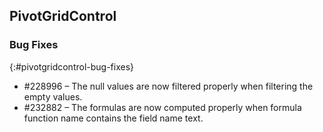 ## PivotGridControl
 
### Bug Fixes
{:#pivotgridcontrol-bug-fixes}

* \#228996 – The null values are now filtered properly when filtering the empty values.
* \#232882 – The formulas are now computed properly when formula function name contains the field name text.
